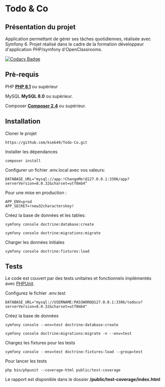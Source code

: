 # Todo & Co
## Présentation du projet
Application permettant de gérer ses tâches quotidiennes, réalisée avec Symfony 6. Projet réalisé dans le cadre de la formation développeur d'application PHP/symfony d'OpenClassrooms.

[![Codacy Badge](https://app.codacy.com/project/badge/Grade/e4bb65b178d04ff6917bf666d4e4a0a4)](https://app.codacy.com/gh/kseb49/Todo-Co/dashboard?utm_source=gh&utm_medium=referral&utm_content=&utm_campaign=Badge_grade)

## Prè-requis

PHP
[**PHP 8.1**](https://www.php.net/downloads) ou supèrieur

MySQL
**MySQL 8.0** ou supèrieur.

Composer
[**Composer 2.4**](https://getcomposer.org/download/) ou supèrieur.

## Installation

Cloner le projet

```https://github.com/kseb49/Todo-Co.git```

Installer les dépendances

 ```composer install```

 Configurer un fichier .env.local avec vos valeurs:
 ```Dotenv
DATABASE_URL="mysql://app:!ChangeMe!@127.0.0.1:3306/app?serverVersion=8.0.32&charset=utf8mb4"
```
Pour une mise en production :

```Dotenv
APP_ENV=prod
APP_SECRET=!new32characterskey!
```

 Créez la base de données et les tables:

```symfony console doctrine:database:create```

```symfony console doctrine:migrations:migrate```

Charger les données initiales

```symfony console doctrine:fixtures:load```

## Tests
Le code  est couvert par des tests unitaires et fonctionnels implémentés avec [PHPUnit](https://docs.phpunit.de/en/10.5/index.html).

Configurez le fichier .env.test
```Dotenv
DATABASE_URL="mysql://USERNAME:PASSWORD@127.0.0.1:3306/todoco?serverVersion=8.0.32&charset=utf8mb4"
```
Créez la base de données

```symfony console --env=test doctrine:database:create```

```symfony console doctrine:migrations:migrate -n --env=test ```

Chargez les fixtures pour les tests

```
symfony console --env=test doctrine:fixtures:load --group=test      
```

Pour lancer les tests

```
php bin/phpunit --coverage-html public/test-coverage 
```
Le rapport est disponible dans le dossier **/public/test-coverage/index.html**